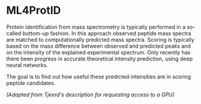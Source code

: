 # ML4ProtID

Protein identification from mass spectrometry is typically performed in a so-called bottom-up fashion. In this approach observed peptide mass spectra are matched to computationally predicted mass spectra. Scoring is typically based on the mass difference between observed and predicted peaks and on the intensity of the explained experimental spectrum. Only recently has there been progress in accurate theoretical intensity prediction, using deep neural networks. 

The goal is to find out how useful these predicted intensities are in scoring peptide candidates.

*(Adapted from Tjeerd's description for requesting access to a GPU)*
